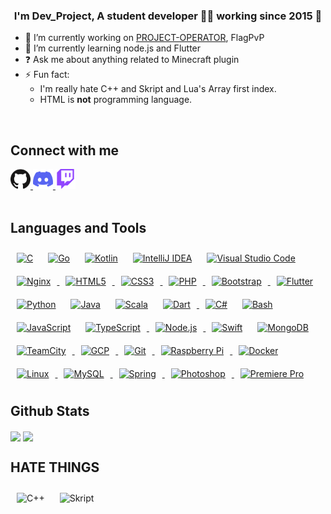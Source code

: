 ### <div align="center">I'm Dev_Project, A student developer 👨‍💻 working since 2015 🚀</div>  

- 🔭 I’m currently working on [PROJECT-OPERATOR](https://github.com/PROJECT-OPERATOR), FlagPvP
- 🌱 I’m currently learning node.js and Flutter
- ❓ Ask me about anything related to Minecraft plugin
- ⚡ Fun fact: 
  - I'm really hate C++ and Skript and Lua's Array first index.
  - HTML is **not** programming language.
<br/>

## Connect with me  
<div align="left">
  <a href="https://github.com/DevProject04">
    <img alt="GitHub" height="32" width="32" src="assets/github.svg">
  </a>
  <a href="https://discord.gg/ngcTymJQXX">
    <img alt="Discord" title="Discord - Dev_Project#0001" height="32" width="32" src="assets/discord.svg">
  </a>
  <a href="https://twitch.tv/Project_TL">
    <img alt="Twitch" height="32" width="32" src="assets/twitch.svg">
  </a>
</div>
<br/>

## Languages and Tools
<div align="left">
  <a href="https://devdocs.io/c/"><img style="margin: 10px" src="https://profilinator.rishav.dev/skills-assets/c-original.svg" alt="C" height="50" /></a>
  <a href="https://golang.org/"><img style="margin: 10px" src="https://profilinator.rishav.dev/skills-assets/go-original.svg" alt="Go" height="50" /></a>
  <a href="https://kotlinlang.org/"><img style="margin: 10px" src="https://profilinator.rishav.dev/skills-assets/kotlinlang-icon.svg" alt="Kotlin" height="50" /></a>
  <a href="https://www.jetbrains.com/idea/"><img style="margin: 10px" src="https://upload.wikimedia.org/wikipedia/commons/thumb/9/9c/IntelliJ_IDEA_Icon.svg/2048px-IntelliJ_IDEA_Icon.svg.png" alt="IntelliJ IDEA" height="50" /></a>
  <a href="https://code.visualstudio.com/"><img style="margin: 10px" src="https://upload.wikimedia.org/wikipedia/commons/thumb/9/9a/Visual_Studio_Code_1.35_icon.svg/2048px-Visual_Studio_Code_1.35_icon.svg.png" alt="Visual Studio Code" height="50" /></a>
  <a href="https://www.nginx.com/">
    <img style="margin: 10px" src="https://profilinator.rishav.dev/skills-assets/nginx-original.svg" alt="Nginx" height="50" />
  </a>
  <a href="https://devdocs.io/html/">
    <img style="margin: 10px" src="https://profilinator.rishav.dev/skills-assets/html5-original-wordmark.svg" alt="HTML5" height="50" />
  </a>  
  <a href="https://devdocs.io/css/">
    <img style="margin: 10px" src="https://profilinator.rishav.dev/skills-assets/css3-original-wordmark.svg" alt="CSS3" height="50" />
  </a> 
  <a href="https://www.php.net/">
    <img style="margin: 10px" src="https://profilinator.rishav.dev/skills-assets/php-original.svg" alt="PHP" height="50" />
  </a>
  <a href="https://getbootstrap.com/">
    <img style="margin: 10px" src="https://profilinator.rishav.dev/skills-assets/bootstrap-plain.svg" alt="Bootstrap" height="50" />
  </a> 
  <a href="https://flutter.dev/">
    <img style="margin: 10px" src="https://profilinator.rishav.dev/skills-assets/flutterio-icon.svg" alt="Flutter" height="50" />
  </a>
  <a href="https://www.python.org/"><img style="margin: 10px" src="https://profilinator.rishav.dev/skills-assets/python-original.svg" alt="Python" height="50" /></a>
  <a href="https://docs.oracle.com/en/java/javase/11/"><img style="margin: 10px" src="https://profilinator.rishav.dev/skills-assets/java-original-wordmark.svg" alt="Java" height="50" /></a>
  <a href="https://www.scala-lang.org/"><img style="margin: 10px" src="https://profilinator.rishav.dev/skills-assets/scala-original-wordmark.svg" alt="Scala" height="50" /></a>
  <a href="https://dart.dev/">
    <img style="margin: 10px" src="https://profilinator.rishav.dev/skills-assets/dartlang-icon.svg" alt="Dart" height="50" />
  </a> 
  <a href="https://docs.microsoft.com/en-us/dotnet/csharp/"><img style="margin: 10px" src="https://profilinator.rishav.dev/skills-assets/csharp-original.svg" alt="C#" height="50" /></a>
  <a href="https://devdocs.io/bash/"><img style="margin: 10px" src="https://profilinator.rishav.dev/skills-assets/gnu_bash-icon.svg" alt="Bash" height="50" /></a>
  <a href="https://devdocs.io/javascript/"><img style="margin: 10px" src="https://profilinator.rishav.dev/skills-assets/javascript-original.svg" alt="JavaScript" height="50" /></a>
  <a href="https://www.typescriptlang.org/">
  <img style="margin: 10px" src="https://profilinator.rishav.dev/skills-assets/typescript-original.svg" alt="TypeScript" height="50" />
</a>
  <a href="https://nodejs.org/en/">
    <img style="margin: 10px" src="https://profilinator.rishav.dev/skills-assets/nodejs-original-wordmark.svg" alt="Node.js" height="50" />
  <a href="https://developer.apple.com/swift/"><img style="margin: 10px" src="https://profilinator.rishav.dev/skills-assets/swift-original-wordmark.svg" alt="Swift" height="50" /></a>
  <a href="https://www.mongodb.com/">
    <img style="margin: 10px" src="https://profilinator.rishav.dev/skills-assets/mongodb-original-wordmark.svg" alt="MongoDB" height="50" />
  </a>
  <a href="https://www.jetbrains.com/teamcity/">
    <img style="margin: 10px" src="https://upload.wikimedia.org/wikipedia/commons/8/8e/TeamCity_Icon.png" alt="TeamCity" height="50" />
  </a>
  <a href="https://cloud.google.com/gcp/">
    <img style="margin: 10px" src="https://profilinator.rishav.dev/skills-assets/google_cloud-icon.svg" alt="GCP" height="50" />
  </a>
  <a href="https://git-scm.com/">
    <img style="margin: 10px" src="https://profilinator.rishav.dev/skills-assets/git-scm-icon.svg" alt="Git" height="50" />
  </a>  
  <a href="https://www.raspberrypi.org/">
    <img style="margin: 10px" src="https://profilinator.rishav.dev/skills-assets/raspberrypi.png" alt="Raspberry Pi" height="50" />
  </a>  
  <a href="https://www.docker.com/">
    <img style="margin: 10px" src="https://profilinator.rishav.dev/skills-assets/docker-original-wordmark.svg" alt="Docker" height="50" />
  </a>  
  <a href="https://linux.org/">
    <img style="margin: 10px" src="https://profilinator.rishav.dev/skills-assets/linux-original.svg" alt="Linux" height="50" />
  </a>
  <a href="https://www.mysql.com/">
    <img style="margin: 10px" src="https://profilinator.rishav.dev/skills-assets/mysql-original-wordmark.svg" alt="MySQL" height="50" /> 
  </a>
  <a href="https://spring.io/">
    <img style="margin: 10px" src="https://profilinator.rishav.dev/skills-assets/springio-icon.svg" alt="Spring" height="50" />
  </a>
  <a href="https://www.adobe.com/products/photoshop.htmlhttps://www.adobe.com/products/photoshop.html">
    <img style="margin: 10px" src="https://profilinator.rishav.dev/skills-assets/photoshop-plain.svg" alt="Photoshop" height="50" />
  </a>
  <a href="https://www.adobe.com/products/premiere.html">
    <img style="margin: 10px" src="https://profilinator.rishav.dev/skills-assets/adobepremierepro.png" alt="Premiere Pro" height="50" />
  </a>
</div>

## Github Stats  
<div align="left">
  <img src="https://github-readme-stats.vercel.app/api?username=DEVProject04&show_icons=true&theme=dark&count_private=true&hide_border=true" align="center" />
  <img src="https://github-readme-stats.vercel.app/api/top-langs/?username=DEVProject04&theme=dark&hide_border=true&layout=compact" align="center" />
  <br/>
</div>
  
## HATE THINGS
<div align="left">
  <img style="margin: 10px" src="https://profilinator.rishav.dev/skills-assets/cplusplus-original.svg" alt="C++" height="50" /> 
  <img style="margin: 10px" src="https://forums.skunity.com/styles/default/xenforo/logo.og.png" alt="Skript" height="50" />
</div>

<!--
<h4>Self-Study codes</h4>
<a href="https://reactjs.org/">
  <img style="margin: 10px" src="https://profilinator.rishav.dev/skills-assets/react-original-wordmark.svg" alt="React" height="50" />
</a>   
<a href="https://www.haskell.org/">
  <img style="margin: 10px" src="https://profilinator.rishav.dev/skills-assets/haskell.png" alt="Haskell" height="50" />
</a>
<a href="https://dotnet.microsoft.com/">
  <img style="margin: 10px" src="https://profilinator.rishav.dev/skills-assets/dotnetcore.png" alt=".Net Core" height="50" />
</a>
<a href="https://www.rust-lang.org/">
  <img style="margin: 10px" src="https://profilinator.rishav.dev/skills-assets/rust-plain.svg" alt="Rust" height="50" />
</a>
<a href="https://www.adobe.com/products/photoshop-lightroom.html"><img style="margin: 10px" src="https://profilinator.rishav.dev/skills-assets/lightroom.png" alt="Lightroom" height="50" /></a>  
<a href="https://about.gitlab.com/"><img style="margin: 10px" src="https://profilinator.rishav.dev/skills-assets/gitlab.svg" alt="GitLab" height="50" /></a>  
</div>
<img style="margin: 10px" src="https://profilinator.rishav.dev/skills-assets/ruby-original-wordmark.svg" alt="Ruby" height="50" />
-->
